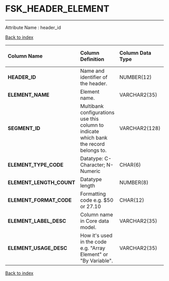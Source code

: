 # FSK_HEADER_ELEMENT

---

Attribute Name :   header_id

[Back to index](./index.md)

| Column Name              | Column Definition                                                                      | Column Data Type   | Column Null Option   | PK   | FK   |
|:-------------------------|:---------------------------------------------------------------------------------------|:-------------------|:---------------------|:-----|:-----|
| **HEADER_ID**            | Name and identifier of the header.                                                     | NUMBER(12)         | Not Null             | No   | Yes  |
| **ELEMENT_NAME**         | Element name.                                                                          | VARCHAR2(35)       | Not Null             | Yes  | No   |
| **SEGMENT_ID**           | Multibank configurations use this column to indicate which bank the record belongs to. | VARCHAR2(128)      | Not Null             | No   | Yes  |
| **ELEMENT_TYPE_CODE**    | Datatype: C-Character; N-Numeric                                                       | CHAR(6)            | Not Null             | No   | No   |
| **ELEMENT_LENGTH_COUNT** | Datatype length                                                                        | NUMBER(8)          | Null                 | No   | No   |
| **ELEMENT_FORMAT_CODE**  | Formatting code e.g. $50 or 27.10                                                      | CHAR(12)           | Not Null             | No   | No   |
| **ELEMENT_LABEL_DESC**   | Column name in Core data model.                                                        | VARCHAR2(35)       | Not Null             | No   | No   |
| **ELEMENT_USAGE_DESC**   | How it's used in the code e.g. "Array Element" or "By Variable".                       | VARCHAR2(35)       | Null                 | No   | No   |

[Back to index](./index.md)